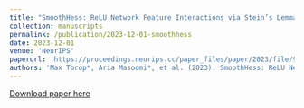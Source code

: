 ```yaml
---
title: "SmoothHess: ReLU Network Feature Interactions via Stein’s Lemma"
collection: manuscripts
permalink: /publication/2023-12-01-smoothhess
date: 2023-12-01
venue: 'NeurIPS'
paperurl: 'https://proceedings.neurips.cc/paper_files/paper/2023/file/9ef5e965720193681fc8d16372ac4717-Paper-Conference.pdf'
authors: 'Max Torop*, Aria Masoomi*, et al. (2023). SmoothHess: ReLU Network Feature Interactions via Stein’s Lemma. <i>NeurIPS</i>.'
---
```


<a href='https://proceedings.neurips.cc/paper_files/paper/2023/file/9ef5e965720193681fc8d16372ac4717-Paper-Conference.pdf'>Download paper here</a>
